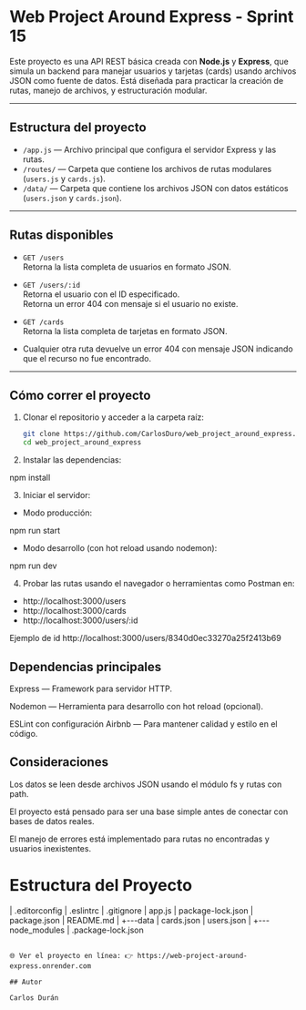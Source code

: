 # Web Project Around Express - Sprint 15

Este proyecto es una API REST básica creada con **Node.js** y **Express**, que simula un backend para manejar usuarios y tarjetas (cards) usando archivos JSON como fuente de datos. Está diseñada para practicar la creación de rutas, manejo de archivos, y estructuración modular.

---

## Estructura del proyecto

- `/app.js` — Archivo principal que configura el servidor Express y las rutas.
- `/routes/` — Carpeta que contiene los archivos de rutas modulares (`users.js` y `cards.js`).
- `/data/` — Carpeta que contiene los archivos JSON con datos estáticos (`users.json` y `cards.json`).

---

## Rutas disponibles

- `GET /users`  
  Retorna la lista completa de usuarios en formato JSON.

- `GET /users/:id`  
  Retorna el usuario con el ID especificado.  
  Retorna un error 404 con mensaje si el usuario no existe.

- `GET /cards`  
  Retorna la lista completa de tarjetas en formato JSON.

- Cualquier otra ruta devuelve un error 404 con mensaje JSON indicando que el recurso no fue encontrado.

---

## Cómo correr el proyecto

1. Clonar el repositorio y acceder a la carpeta raíz:

   ```bash
   git clone https://github.com/CarlosDuro/web_project_around_express.git
   cd web_project_around_express

   ```

2. Instalar las dependencias:

npm install

3. Iniciar el servidor:

- Modo producción:

npm run start

- Modo desarrollo (con hot reload usando nodemon):

npm run dev

4. Probar las rutas usando el navegador o herramientas como Postman en:

- http://localhost:3000/users
- http://localhost:3000/cards
- http://localhost:3000/users/:id

Ejemplo de id http://localhost:3000/users/8340d0ec33270a25f2413b69

## Dependencias principales

Express — Framework para servidor HTTP.

Nodemon — Herramienta para desarrollo con hot reload (opcional).

ESLint con configuración Airbnb — Para mantener calidad y estilo en el código.

## Consideraciones

Los datos se leen desde archivos JSON usando el módulo fs y rutas con path.

El proyecto está pensado para ser una base simple antes de conectar con bases de datos reales.

El manejo de errores está implementado para rutas no encontradas y usuarios inexistentes.

# Estructura del Proyecto

| .editorconfig
| .eslintrc
| .gitignore
| app.js
| package-lock.json
| package.json
| README.md
|
+---data
| cards.json
| users.json
|
+---node_modules
| .package-lock.json

```

🌐 Ver el proyecto en línea: 👉 https://web-project-around-express.onrender.com

## Autor

Carlos Durán

```

```

```
